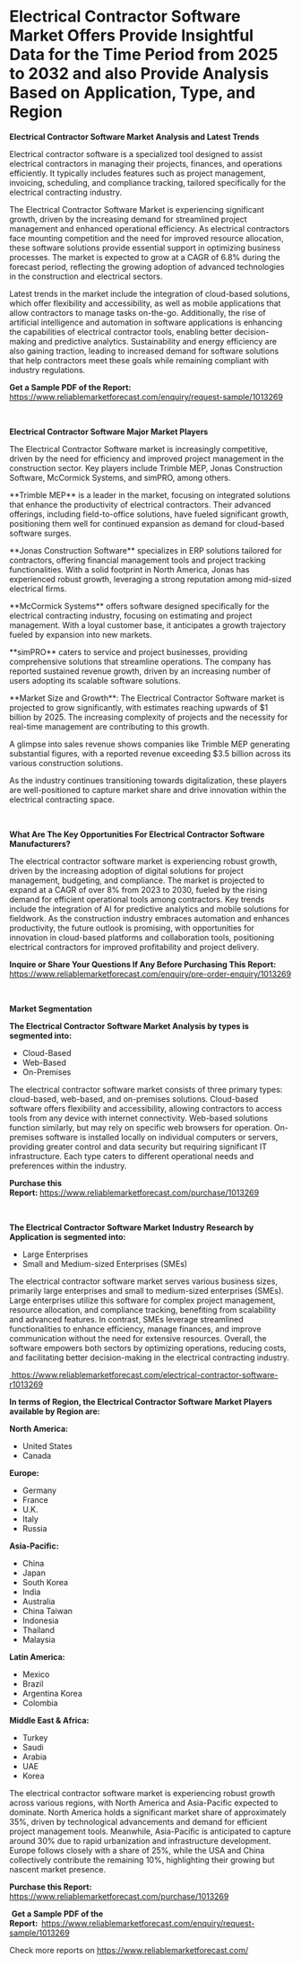 <p><h1>Electrical Contractor Software Market Offers Provide Insightful Data for the Time Period from 2025 to 2032 and also Provide Analysis Based on Application, Type, and Region</h1></p><p><strong>Electrical Contractor Software Market Analysis and Latest Trends</strong></p>
<p><p>Electrical contractor software is a specialized tool designed to assist electrical contractors in managing their projects, finances, and operations efficiently. It typically includes features such as project management, invoicing, scheduling, and compliance tracking, tailored specifically for the electrical contracting industry.</p><p>The Electrical Contractor Software Market is experiencing significant growth, driven by the increasing demand for streamlined project management and enhanced operational efficiency. As electrical contractors face mounting competition and the need for improved resource allocation, these software solutions provide essential support in optimizing business processes. The market is expected to grow at a CAGR of 6.8% during the forecast period, reflecting the growing adoption of advanced technologies in the construction and electrical sectors.</p><p>Latest trends in the market include the integration of cloud-based solutions, which offer flexibility and accessibility, as well as mobile applications that allow contractors to manage tasks on-the-go. Additionally, the rise of artificial intelligence and automation in software applications is enhancing the capabilities of electrical contractor tools, enabling better decision-making and predictive analytics. Sustainability and energy efficiency are also gaining traction, leading to increased demand for software solutions that help contractors meet these goals while remaining compliant with industry regulations.</p></p>
<p><strong>Get a Sample PDF of the Report:&nbsp;</strong> <a href="https://www.reliablemarketforecast.com/enquiry/request-sample/1013269?utm_campaign=1766&utm_medium=2&utm_source=Github&utm_content=ia&utm_term=06032025&utm_id=electrical-contractor-software">https://www.reliablemarketforecast.com/enquiry/request-sample/1013269</a></p>
<p>&nbsp;</p>
<p><strong>Electrical Contractor Software Major Market Players</strong></p>
<p><p>The Electrical Contractor Software market is increasingly competitive, driven by the need for efficiency and improved project management in the construction sector. Key players include Trimble MEP, Jonas Construction Software, McCormick Systems, and simPRO, among others. </p><p>**Trimble MEP** is a leader in the market, focusing on integrated solutions that enhance the productivity of electrical contractors. Their advanced offerings, including field-to-office solutions, have fueled significant growth, positioning them well for continued expansion as demand for cloud-based software surges.</p><p>**Jonas Construction Software** specializes in ERP solutions tailored for contractors, offering financial management tools and project tracking functionalities. With a solid footprint in North America, Jonas has experienced robust growth, leveraging a strong reputation among mid-sized electrical firms.</p><p>**McCormick Systems** offers software designed specifically for the electrical contracting industry, focusing on estimating and project management. With a loyal customer base, it anticipates a growth trajectory fueled by expansion into new markets.</p><p>**simPRO** caters to service and project businesses, providing comprehensive solutions that streamline operations. The company has reported sustained revenue growth, driven by an increasing number of users adopting its scalable software solutions.</p><p>**Market Size and Growth**: The Electrical Contractor Software market is projected to grow significantly, with estimates reaching upwards of $1 billion by 2025. The increasing complexity of projects and the necessity for real-time management are contributing to this growth.</p><p>A glimpse into sales revenue shows companies like Trimble MEP generating substantial figures, with a reported revenue exceeding $3.5 billion across its various construction solutions.</p><p>As the industry continues transitioning towards digitalization, these players are well-positioned to capture market share and drive innovation within the electrical contracting space.</p></p>
<p>&nbsp;</p>
<p><strong>What Are The Key Opportunities For Electrical Contractor Software Manufacturers?</strong></p>
<p><p>The electrical contractor software market is experiencing robust growth, driven by the increasing adoption of digital solutions for project management, budgeting, and compliance. The market is projected to expand at a CAGR of over 8% from 2023 to 2030, fueled by the rising demand for efficient operational tools among contractors. Key trends include the integration of AI for predictive analytics and mobile solutions for fieldwork. As the construction industry embraces automation and enhances productivity, the future outlook is promising, with opportunities for innovation in cloud-based platforms and collaboration tools, positioning electrical contractors for improved profitability and project delivery.</p></p>
<p><strong>Inquire or Share Your Questions If Any Before Purchasing This Report:</strong> <a href="https://www.reliablemarketforecast.com/enquiry/pre-order-enquiry/1013269?utm_campaign=1766&utm_medium=2&utm_source=Github&utm_content=ia&utm_term=06032025&utm_id=electrical-contractor-software">https://www.reliablemarketforecast.com/enquiry/pre-order-enquiry/1013269</a></p>
<p>&nbsp;</p>
<p><strong>Market Segmentation</strong></p>
<p><strong>The Electrical Contractor Software Market Analysis by types is segmented into:</strong></p>
<p><ul><li>Cloud-Based</li><li>Web-Based</li><li>On-Premises</li></ul></p>
<p><p>The electrical contractor software market consists of three primary types: cloud-based, web-based, and on-premises solutions. Cloud-based software offers flexibility and accessibility, allowing contractors to access tools from any device with internet connectivity. Web-based solutions function similarly, but may rely on specific web browsers for operation. On-premises software is installed locally on individual computers or servers, providing greater control and data security but requiring significant IT infrastructure. Each type caters to different operational needs and preferences within the industry.</p></p>
<p><strong>Purchase this Report:&nbsp;</strong><a href="https://www.reliablemarketforecast.com/purchase/1013269?utm_campaign=1766&utm_medium=2&utm_source=Github&utm_content=ia&utm_term=06032025&utm_id=electrical-contractor-software">https://www.reliablemarketforecast.com/purchase/1013269</a></p>
<p>&nbsp;</p>
<p><strong>The Electrical Contractor Software Market Industry Research by Application is segmented into:</strong></p>
<p><ul><li>Large Enterprises</li><li>Small and Medium-sized Enterprises (SMEs)</li></ul></p>
<p><p>The electrical contractor software market serves various business sizes, primarily large enterprises and small to medium-sized enterprises (SMEs). Large enterprises utilize this software for complex project management, resource allocation, and compliance tracking, benefiting from scalability and advanced features. In contrast, SMEs leverage streamlined functionalities to enhance efficiency, manage finances, and improve communication without the need for extensive resources. Overall, the software empowers both sectors by optimizing operations, reducing costs, and facilitating better decision-making in the electrical contracting industry.</p></p>
<p><a href="https://www.reliablemarketforecast.com/electrical-contractor-software-r1013269?utm_campaign=1766&utm_medium=2&utm_source=Github&utm_content=ia&utm_term=06032025&utm_id=electrical-contractor-software">&nbsp;https://www.reliablemarketforecast.com/electrical-contractor-software-r1013269</a></p>
<p><strong>In terms of Region, the Electrical Contractor Software Market Players available by Region are:</strong></p>
<p>
    <p> <strong> North America: </strong>
        <ul>
            <li>United States</li>
            <li>Canada</li>
        </ul>
        </p> 
    <p> <strong> Europe: </strong>
        <ul>
            <li>Germany</li>
            <li>France</li>
            <li>U.K.</li>
            <li>Italy</li>
            <li>Russia</li>
        </ul>
        </p> 
    <p> <strong> Asia-Pacific: </strong>
        <ul>
            <li>China</li>
            <li>Japan</li>
            <li>South Korea</li>
            <li>India</li>
            <li>Australia</li>
            <li>China Taiwan</li>
            <li>Indonesia</li>
            <li>Thailand</li>
            <li>Malaysia</li>
        </ul>
        </p> 
    <p> <strong> Latin America: </strong>
        <ul>
            <li>Mexico</li>
            <li>Brazil</li>
            <li>Argentina Korea</li>
            <li>Colombia</li>
        </ul>
        </p> 
    <p> <strong> Middle East & Africa: </strong>
        <ul>
            <li>Turkey</li>
            <li>Saudi</li>
            <li>Arabia</li>
            <li>UAE</li>
            <li>Korea</li>
        </ul>
    </p>
    </p>
<p><p>The electrical contractor software market is experiencing robust growth across various regions, with North America and Asia-Pacific expected to dominate. North America holds a significant market share of approximately 35%, driven by technological advancements and demand for efficient project management tools. Meanwhile, Asia-Pacific is anticipated to capture around 30% due to rapid urbanization and infrastructure development. Europe follows closely with a share of 25%, while the USA and China collectively contribute the remaining 10%, highlighting their growing but nascent market presence.</p></p>
<p><strong>Purchase this Report: </strong><a href="https://www.reliablemarketforecast.com/purchase/1013269?utm_campaign=1766&utm_medium=2&utm_source=Github&utm_content=ia&utm_term=06032025&utm_id=electrical-contractor-software">https://www.reliablemarketforecast.com/purchase/1013269</a></p>
<p>&nbsp;<strong>Get a Sample PDF of the Report:&nbsp;&nbsp;</strong><a href="https://www.reliablemarketforecast.com/enquiry/request-sample/1013269?utm_campaign=1766&utm_medium=2&utm_source=Github&utm_content=ia&utm_term=06032025&utm_id=electrical-contractor-software">https://www.reliablemarketforecast.com/enquiry/request-sample/1013269</a></p>
<p><strong></strong></p>
<p>Check more reports on <a href="https://www.reliablemarketforecast.com/?utm_campaign=1766&utm_medium=2&utm_source=Github&utm_content=ia&utm_term=06032025&utm_id=electrical-contractor-software">https://www.reliablemarketforecast.com/</a></p>